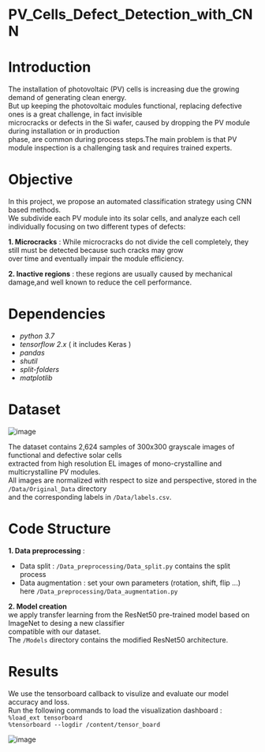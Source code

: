 # PV_Cells_Defect_Detection_with_CNN
# Introduction

The installation of photovoltaic (PV) cells is increasing due the growing demand of generating clean energy.<br/>
But up keeping the photovoltaic modules functional, replacing defective ones is a great challenge, in fact invisible <br/>
microcracks or defects in the Si wafer, caused by dropping the PV module during installation or in production <br/>
phase, are common during process steps.The main problem is that PV module inspection is a challenging task and requires trained experts.

# Objective

In this project, we propose an automated classification strategy using CNN based methods.<br/>
We subdivide each PV module into its solar cells, and analyze each cell individually focusing on two different types of defects:<br/>

**1. Microcracks** : While microcracks do not divide the cell completely, they still must be detected because such cracks may grow <br/>
over time and eventually impair the module efficiency.<br/>

**2. Inactive regions** : these regions are usually caused by mechanical damage,and well known to reduce the cell performance.<br/>

# Dependencies 
- _python 3.7_
- _tensorflow 2.x_ ( it includes Keras )
- _pandas_ 
- _shutil_
- _split-folders_
- _matplotlib_

# Dataset
![image](https://user-images.githubusercontent.com/84082577/118333119-13ffe980-b503-11eb-953e-2d1484307be8.png)


The dataset contains 2,624 samples of 300x300 grayscale images of functional and defective solar cells<br/>
extracted from high resolution EL images of mono-crystalline and multicrystalline PV modules.<br/>
All images are normalized with respect to size and perspective, stored in the `/Data/Original_Data` directory<br/>
and the corresponding labels in `/Data/labels.csv`.

# Code Structure

**1. Data preprocessing** : 
- Data split : `/Data_preprocessing/Data_split.py` contains the split process
- Data augmentation : set your own parameters (rotation, shift, flip ...) here `/Data_preprocessing/Data_augmentation.py`

**2. Model creation** <br/>
   we apply transfer learning from the ResNet50 pre-trained model based on ImageNet to desing a new classifier <br/>
   compatible with our dataset.<br/>
   The `/Models` directory contains the modified ResNet50 architecture.
   
# Results
We use the tensorboard callback to visulize and evaluate our model accuracy and loss.<br/>
Run the following commands to load the visualization dashboard :<br/>
`%load_ext tensorboard` <br/>
`%tensorboard --logdir /content/tensor_board` <br/>


![image](https://user-images.githubusercontent.com/84082577/118341060-ab6e3800-b515-11eb-92e9-70b05515cc1f.png)




  
  
 


